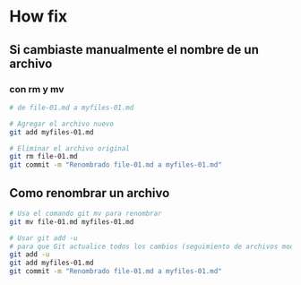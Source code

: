 # How fix
## Si cambiaste manualmente el nombre de un archivo
### con rm y mv
```bash
# de file-01.md a myfiles-01.md

# Agregar el archivo nuevo
git add myfiles-01.md

# Eliminar el archivo original
git rm file-01.md
git commit -m "Renombrado file-01.md a myfiles-01.md"
```

## Como renombrar un archivo
```bash
# Usa el comando git mv para renombrar
git mv file-01.md myfiles-01.md

# Usar git add -u
# para que Git actualice todos los cambios (seguimiento de archivos modificados y eliminados).
git add -u
git add myfiles-01.md
git commit -m "Renombrado file-01.md a myfiles-01.md"
```
